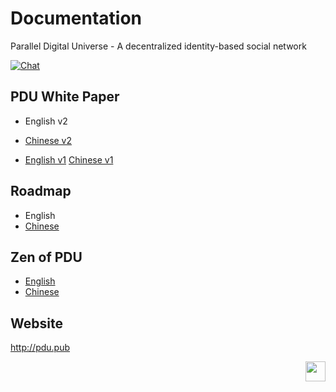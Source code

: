 # Documentation
Parallel Digital Universe - A decentralized identity-based social network

[![Chat](https://img.shields.io/badge/gitter-Docs%20chat-4AB495.svg)](https://gitter.im/pdupub/Welcome)
## PDU White Paper
- English v2
- [Chinese v2](zh-CN/WhitePaperV2.md) 

- [English v1](WhitePaperV1.md) [Chinese v1](zh-CN/WhitePaperV1.md)

## Roadmap
- English
- [Chinese](zh-CN/Roadmap.md)

## Zen of PDU
- [English](Zen.md)
- [Chinese](zh-CN/Zen.md) 

## Website
http://pdu.pub



<a href="https://pdu.pub"><img height="32" align="right" src="https://pdu.pub/images/icon.svg"></a>
